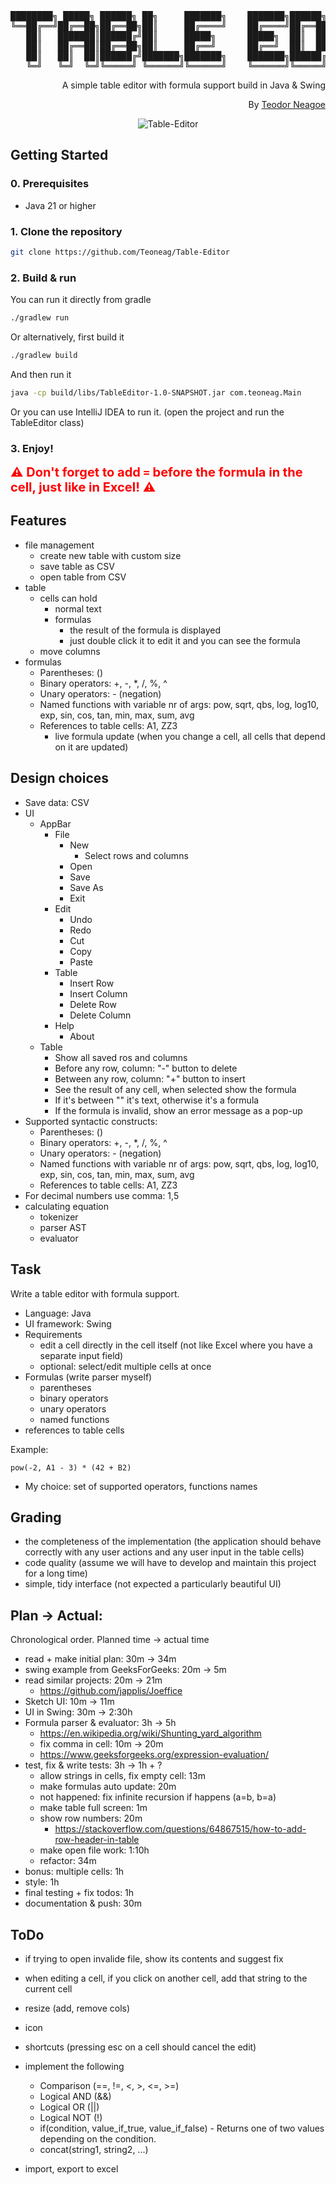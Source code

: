 <div align="center">
<pre>
████████╗ █████╗ ██████╗ ██╗     ███████╗    ███████╗██████╗ ██╗████████╗ ██████╗ ██████╗ 
╚══██╔══╝██╔══██╗██╔══██╗██║     ██╔════╝    ██╔════╝██╔══██╗██║╚══██╔══╝██╔═══██╗██╔══██╗
   ██║   ███████║██████╔╝██║     █████╗      █████╗  ██║  ██║██║   ██║   ██║   ██║██████╔╝
   ██║   ██╔══██║██╔══██╗██║     ██╔══╝      ██╔══╝  ██║  ██║██║   ██║   ██║   ██║██╔══██╗
   ██║   ██║  ██║██████╔╝███████╗███████╗    ███████╗██████╔╝██║   ██║   ╚██████╔╝██║  ██║
   ╚═╝   ╚═╝  ╚═╝╚═════╝ ╚══════╝╚══════╝    ╚══════╝╚═════╝ ╚═╝   ╚═╝    ╚═════╝ ╚═╝  ╚═╝
</pre>
<div align="right">

A simple table editor with formula support build in Java & Swing

By [Teodor Neagoe](https://github.com/Teoneag)

</div>
<img src="gifs/Table-Editor Preview.gif" alt="Table-Editor"/>
</div>

## Getting Started

### 0. Prerequisites

- Java 21 or higher

### 1. Clone the repository

```bash
git clone https://github.com/Teoneag/Table-Editor
```

### 2. Build & run

You can run it directly from gradle
```bash
./gradlew run
```

Or alternatively, first build it

```bash
./gradlew build
```

And then run it

```bash
java -cp build/libs/TableEditor-1.0-SNAPSHOT.jar com.teoneag.Main
```

Or you can use IntelliJ IDEA to run it. (open the project and run the TableEditor class)

### 3. Enjoy!

<div style="font-size: 20px; color: red;">
  <strong>⚠️ Don't forget to add <code>=</code> before the formula in the cell, just like in Excel! ⚠️</strong>
</div>

## Features

- file management
  - create new table with custom size
  - save table as CSV
  - open table from CSV
- table
  - cells can hold
    - normal text
    - formulas
      - the result of the formula is displayed
      - just double click it to edit it and you can see the formula
  - move columns
- formulas
  - Parentheses: ()
  - Binary operators: +, -, *, /, %, ^
  - Unary operators: - (negation)
  - Named functions with variable nr of args: pow, sqrt, qbs, log, log10, exp, sin, cos, tan, min, max, sum, avg
  - References to table cells: A1, ZZ3
    - live formula update (when you change a cell, all cells that depend on it are updated)

## Design choices

- Save data: CSV
- UI
  - AppBar
    - File
      - New
        - Select rows and columns
      - Open
      - Save
      - Save As
      - Exit
    - Edit
      - Undo
      - Redo
      - Cut
      - Copy
      - Paste
    - Table
      - Insert Row
      - Insert Column
      - Delete Row
      - Delete Column
    - Help
      - About
  - Table
    - Show all saved ros and columns
    - Before any row, column: "-" button to delete
    - Between any row, column: "+" button to insert
    - See the result of any cell, when selected show the formula
    - If it's between "" it's text, otherwise it's a formula
    - If the formula is invalid, show an error message as a pop-up
- Supported syntactic constructs:
  - Parentheses: ()
  - Binary operators: +, -, *, /, %, ^
  - Unary operators: - (negation)
  - Named functions with variable nr of args: pow, sqrt, qbs, log, log10, exp, sin, cos, tan, min, max, sum, avg
  - References to table cells: A1, ZZ3
- For decimal numbers use comma: 1,5
- calculating equation
  - tokenizer
  - parser AST
  - evaluator

## Task

Write a table editor with formula support.

- Language: Java
- UI framework: Swing
- Requirements
    - edit a cell directly in the cell itself (not like Excel where you have a separate input field)
    - optional: select/edit multiple cells at once
- Formulas (write parser myself)
  - parentheses
  - binary operators
  - unary operators
  - named functions
- references to table cells

Example:
```
pow(-2, A1 - 3) * (42 + B2)
```
- My choice: set of supported operators, functions names

## Grading

- the completeness of the implementation (the application should behave correctly with
  any user actions and any user input in the table cells)
- code quality (assume we will have to develop and maintain this project for a long time)
- simple, tidy interface (not expected a particularly beautiful UI)

## Plan -> Actual: 

Chronological order. Planned time -> actual time
- read + make initial plan: 30m -> 34m
- swing example from GeeksForGeeks: 20m -> 5m
- read similar projects: 20m -> 21m
  - https://github.com/japplis/Joeffice
- Sketch UI: 10m -> 11m
- UI in Swing: 30m -> 2:30h
- Formula parser & evaluator: 3h -> 5h
  - https://en.wikipedia.org/wiki/Shunting_yard_algorithm
  - fix comma in cell: 10m -> 20m
  - https://www.geeksforgeeks.org/expression-evaluation/
- test, fix & write tests: 3h -> 1h + ?
  - allow strings in cells, fix empty cell: 13m
  - make formulas auto update: 20m
  - not happened: fix infinite recursion if happens (a=b, b=a)
  - make table full screen: 1m
  - show row numbers: 20m
    - https://stackoverflow.com/questions/64867515/how-to-add-row-header-in-table
  - make open file work: 1:10h
  - refactor: 34m
- bonus: multiple cells: 1h
- style: 1h
- final testing + fix todos: 1h
- documentation & push: 30m

## ToDo

- if trying to open invalide file, show its contents and suggest fix
- when editing a cell, if you click on another cell, add that string to the current cell
- resize (add, remove cols)
- icon
- shortcuts (pressing esc on a cell should cancel the edit)
- implement the following
  - Comparison (==, !=, <, >, <=, >=)
  - Logical AND (&&)
  - Logical OR (||) 
  - Logical NOT (!)
  - if(condition, value_if_true, value_if_false) - Returns one of two values depending on the condition.
  - concat(string1, string2, ...)

- import, export to excel